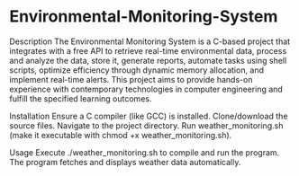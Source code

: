 # Environmental-Monitoring-System
Description
The Environmental Monitoring System is a C-based project that integrates with a free API to retrieve real-time environmental data, process and analyze the data, store it, generate reports, automate tasks using shell scripts, optimize efficiency through dynamic memory allocation, and implement real-time alerts. This project aims to provide hands-on experience with contemporary technologies in computer engineering and fulfill the specified learning outcomes.

Installation
Ensure a C compiler (like GCC) is installed.
Clone/download the source files.
Navigate to the project directory.
Run weather_monitoring.sh (make it executable with chmod +x weather_monitoring.sh).

Usage
Execute ./weather_monitoring.sh to compile and run the program.
The program fetches and displays weather data automatically.
